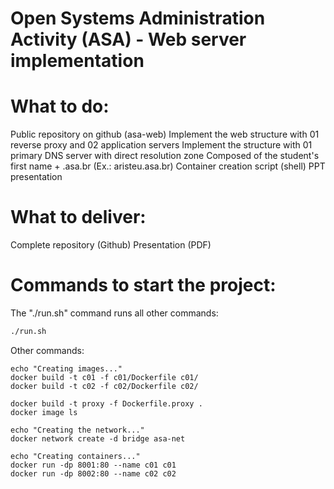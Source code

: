 # Open Systems Administration Activity (ASA) - Web server implementation

# What to do:

Public repository on github (asa-web)
Implement the web structure with 01 reverse proxy and 02 application servers
Implement the structure with 01 primary DNS server with direct resolution zone
Composed of the student's first name + .asa.br (Ex.: aristeu.asa.br)
Container creation script (shell)
PPT presentation


# What to deliver:

Complete repository (Github)
Presentation (PDF)

# Commands to start the project:

The "./run.sh" command runs all other commands:
```bash
./run.sh
```
Other commands:
```
echo "Creating images..."
docker build -t c01 -f c01/Dockerfile c01/
docker build -t c02 -f c02/Dockerfile c02/

docker build -t proxy -f Dockerfile.proxy .
docker image ls

echo "Creating the network..."
docker network create -d bridge asa-net

echo "Creating containers..."
docker run -dp 8001:80 --name c01 c01
docker run -dp 8002:80 --name c02 c02
